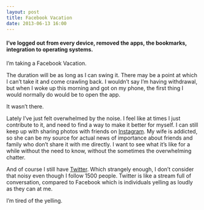 ```yaml
---
layout: post
title: Facebook Vacation
date: 2013-06-13 16:00
---
```



#### I’ve logged out from every device, removed the apps, the bookmarks, integration to operating systems.

I’m taking a Facebook Vacation.

The duration will be as long as I can swing it. There may be a point at which I can’t take it and come crawling back. I wouldn’t say I’m having withdrawal, but when I woke up this morning and got on my phone, the first thing I would normally do would be to open the app.

It wasn’t there.

Lately I’ve just felt overwhelmed by the noise. I feel like at times I just contribute to it, and need to find a way to make it better for myself. I can still keep up with sharing photos with friends on [Instagram](http://instagram.com/vmstan). My wife is addicted, so she can be my source for actual news of importance about friends and family who don’t share it with me directly. I want to see what it’s like for a while without the need to know, without the sometimes the overwhelming chatter.

And of course I still have [Twitter](http://twitter.com/vmstan). Which strangely enough, I don’t consider that noisy even though I follow 1500 people. Twitter is like a stream full of conversation, compared to Facebook which is individuals yelling as loudly as they can at me.

I’m tired of the yelling.
